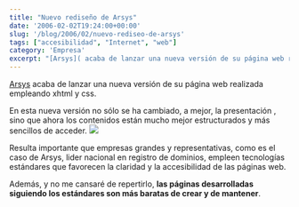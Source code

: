 ```yaml
---
title: "Nuevo rediseño de Arsys"
date: '2006-02-02T19:24:00+00:00'
slug: '/blog/2006/02/nuevo-rediseo-de-arsys'
tags: ["accesibilidad", "Internet", "web"]
category: 'Empresa'
excerpt: "[Arsys]( acaba de lanzar una nueva versión de su página web realizada empleando xhtml y css.En esta nueva versión no sólo se ha cambiado, a mejor, la presentación , sino que ahora..."
---
```

[Arsys](http://www.arsys.es) acaba de lanzar una nueva versión de su página web realizada empleando xhtml y css.

En esta nueva versión no sólo se ha cambiado, a mejor, la presentación , sino que ahora los contenidos están mucho mejor estructurados y más sencillos de acceder. ![](http://jorgegorka.files.wordpress.com/arsys_es_thumb.png)

Resulta importante que empresas grandes y representativas, como es el caso de Arsys, lider nacional en registro de dominios, empleen tecnologías estándares que favorecen la claridad y la accesibilidad de las páginas web.

Además, y no me cansaré de repertirlo, **las páginas desarrolladas siguiendo los estándares son más baratas de crear y de mantener**.

